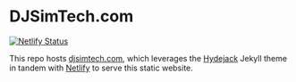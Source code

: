 ﻿# DJSimTech.com

[![Netlify
Status](https://api.netlify.com/api/v1/badges/f70e6da5-8815-414a-9fe7-44b7a76a1bfe/deploy-status)](https://app.netlify.com/sites/djsimtech/deploys)

This repo hosts [djsimtech.com](https://djsimtech.com), which leverages the
[Hydejack](https://hydejack.com) Jekyll theme in tandem with
[Netlify](https://Netlify.com) to serve this static website.